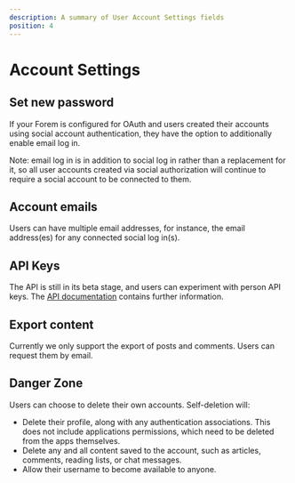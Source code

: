 ```yaml
---
description: A summary of User Account Settings fields
position: 4
---
```


# Account Settings

## Set new password
If your Forem is configured for OAuth and users created their accounts using social account authentication, they have the option to additionally enable email log in.

Note: email log in is in addition to social log in rather than a replacement for it, so all user accounts created via social authorization will continue to require a social account to be connected to them.

## Account emails
Users can have multiple email addresses, for instance, the email address(es) for any connected social log in(s).

## API Keys
The API is still in its beta stage, and users can experiment with person API keys. The [API documentation](https://docs.forem.com/api) contains further information.

## Export content
Currently we only support the export of posts and comments. Users can request them by email.

## Danger Zone
Users can choose to delete their own accounts. Self-deletion will:
- Delete their profile, along with any authentication associations. This does not include applications permissions, which need to be deleted from the apps themselves.
- Delete any and all content saved to the account, such as articles, comments, reading lists, or chat messages.
- Allow their username to become available to anyone.
